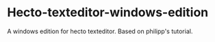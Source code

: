 # Hecto-texteditor-windows-edition
A windows edition for hecto texteditor. Based on philipp's tutorial.
